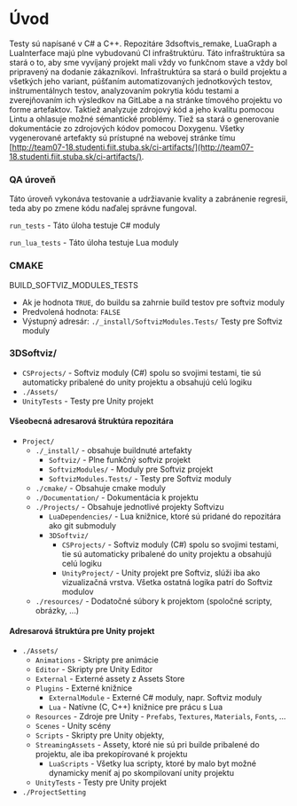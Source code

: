 # Úvod
Testy sú napísané v C# a C++.
Repozitáre 3dsoftvis_remake, LuaGraph a LuaInterface majú plne vybudovanú CI infraštruktúru. Táto infraštruktúra sa stará o to, aby sme vyvíjaný projekt mali vždy vo funkčnom stave a vždy bol pripravený na dodanie zákazníkovi. Infraštruktúra sa stará o build projektu a všetkých jeho variant, púšťaním automatizovaných jednotkových testov, inštrumentálnych testov, analyzovaním pokrytia kódu testami a zverejňovaním ich výsledkov na GitLabe a na stránke tímového projektu vo forme artefaktov. Taktiež analyzuje zdrojový kód a jeho kvalitu pomocou Lintu a ohlasuje možné sémantické problémy. Tiež sa stará o generovanie dokumentácie zo zdrojových kódov pomocou Doxygenu. Všetky vygenerované artefakty sú prístupné na webovej stránke tímu [http://team07-18.studenti.fiit.stuba.sk/ci-artifacts/](http://team07-18.studenti.fiit.stuba.sk/ci-artifacts/).

### QA úroveň
Táto úroveň vykonáva testovanie a udržiavanie kvality a zabránenie regresii, teda aby po zmene kódu naďalej správne fungoval.

 `run_tests` - Táto úloha testuje C# moduly

 `run_lua_tests` - Táto úloha testuje Lua moduly

### CMAKE

BUILD_SOFTVIZ_MODULES_TESTS

- Ak je hodnota `TRUE`, do buildu sa zahrnie build testov pre softviz moduly
- Predvolená hodnota: `FALSE`
- Výstupný adresár: `./_install/SoftvizModules.Tests/` Testy pre Softviz moduly

### 3DSoftviz/
- `CSProjects/` - Softviz moduly (C#) spolu so svojimi testami, tie sú automaticky pribalené do unity projektu a obsahujú celú logiku
- `./Assets/`
- `UnityTests` - Testy pre Unity projekt

#### Všeobecná adresarová štruktúra repozitára
- `Project/`
    - `./_install/` - obsahuje buildnuté artefakty
        * `Softviz/` - Plne funkčný softviz projekt
        * `SoftvizModules/` - Moduly pre Softviz projekt
        * `SoftvizModules.Tests/` - Testy pre Softviz moduly
    - `./cmake/` - Obsahuje cmake moduly
    - `./Documentation/` - Dokumentácia k projektu
    - `./Projects/` - Obsahuje jednotlivé projekty Softvizu
        * `LuaDependencies/` - Lua knižnice, ktoré sú pridané do repozitára ako git submoduly
        * `3DSoftviz/`
            - `CSProjects/` - Softviz moduly (C#) spolu so svojimi testami,
              tie sú automaticky pribalené do unity projektu a obsahujú celú logiku
            - `UnityProject/` - Unity projekt pre Softviz, slúži iba ako
              vizualizačná vrstva. Všetka ostatná logika patrí do Softviz modulov
    - `./resources/` - Dodatočné súbory k projektom (spoločné scripty, obrázky, ...)

#### Adresarová štruktúra pre Unity projekt
- `./Assets/`
    * `Animations` - Skripty pre animácie
    * `Editor` - Skripty pre Unity Editor
    * `External` - Externé assety z Assets Store
    * `Plugins` - Externé knižnice
        - `ExternalModule` - Externé C# moduly, napr. Softviz moduly
        - `Lua` - Natívne (C, C++) knižnice pre prácu s Lua
    * `Resources` - Zdroje pre Unity - `Prefabs`, `Textures`, `Materials`, `Fonts`, ...
    * `Scenes` - Unity scény
    * `Scripts` - Skripty pre Unity objekty,
    * `StreamingAssets` - Assety, ktoré nie sú pri builde pribalené do projektu, ale iba prekopírované k projektu
        - `LuaScripts` - Všetky lua scripty, ktoré by malo byt možné dynamicky meniť aj po skompilovaní unity projektu
    * `UnityTests` - Testy pre Unity projekt
- `./ProjectSetting`
